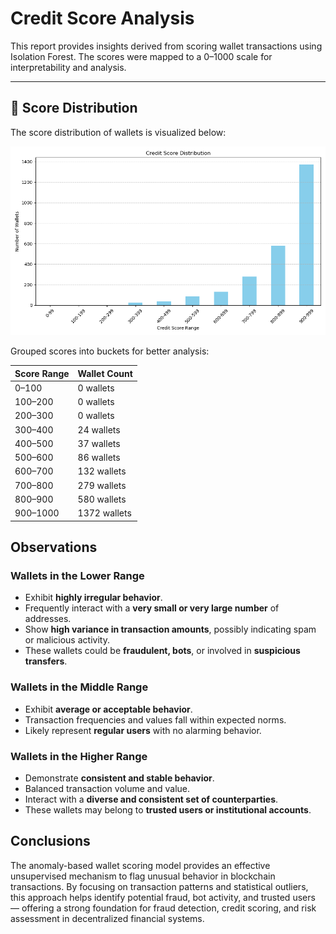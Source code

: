 # Credit Score Analysis

This report provides insights derived from scoring wallet transactions using Isolation Forest. The scores were mapped to a 0–1000 scale for interpretability and analysis.

---

## 📌 Score Distribution

The score distribution of wallets is visualized below:

![Score Distribution](score_distribution.png)

Grouped scores into buckets for better analysis:

| Score Range  | Wallet Count |
|--------------|--------------|
| 0–100        |  0 wallets   |
| 100–200      |  0 wallets   |
| 200–300      |  0 wallets   |
| 300–400      |  24 wallets   |
| 400–500      |  37 wallets   |
| 500–600      |  86 wallets   |
| 600–700      |  132 wallets   |
| 700–800      |  279 wallets   |
| 800–900      |  580 wallets   |
| 900–1000     |  1372 wallets   |

## Observations

### Wallets in the Lower Range
- Exhibit **highly irregular behavior**.
- Frequently interact with a **very small or very large number** of addresses.
- Show **high variance in transaction amounts**, possibly indicating spam or malicious activity.
- These wallets could be **fraudulent, bots**, or involved in **suspicious transfers**.

### Wallets in the Middle Range
- Exhibit **average or acceptable behavior**.
- Transaction frequencies and values fall within expected norms.
- Likely represent **regular users** with no alarming behavior.

### Wallets in the Higher Range
- Demonstrate **consistent and stable behavior**.
- Balanced transaction volume and value.
- Interact with a **diverse and consistent set of counterparties**.
- These wallets may belong to **trusted users or institutional accounts**.


## Conclusions

The anomaly-based wallet scoring model provides an effective unsupervised mechanism to flag unusual behavior in blockchain transactions.
By focusing on transaction patterns and statistical outliers, this approach helps identify potential fraud, bot activity, and trusted users — offering a strong foundation for fraud detection, credit scoring, and risk assessment in decentralized financial systems.

